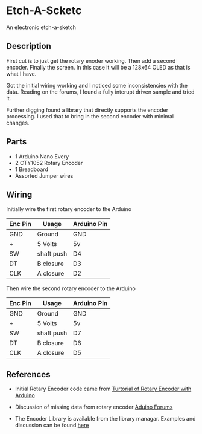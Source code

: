 # Etch-A-Scketc
An electronic etch-a-sketch

## Description 
First cut is to just get the rotary enoder working. Then add a second encoder.  Finally the screen.  In this case
it will be a 128x64 OLED as that is what I have.

Got the initial wiring working and I noticed some inconsistencies with the data.  Reading on the forums, I found a fully interupt driven sample and tried it.

Further digging found a library that directly supports the encoder processing.  I used that to bring in the second encoder with minimal changes.


## Parts 
- 1 Arduino Nano Every
- 2 CTY1052 Rotary Encoder
- 1 Breadboard
- Assorted Jumper wires

## Wiring
Initially wire the first rotary encoder to the Arduino

| Enc Pin | Usage | Arduino Pin |
| ------- | ----- | ----------- |
| GND | Ground | GND |
| + | 5 Volts | 5v |
| SW | shaft push | D4 |
| DT | B closure | D3 |
| CLK | A closure | D2 |

Then wire the second rotary encoder to the Arduino

| Enc Pin | Usage | Arduino Pin |
| ------- | ----- | ----------- |
| GND | Ground | GND |
| + | 5 Volts | 5v |
| SW | shaft push | D7 |
| DT | B closure | D6 |
| CLK | A closure | D5 |

## References ##
- Initial Rotary Encoder code came from [Turtorial of Rotary Encoder with Arduino](https://www.instructables.com/id/Tutorial-of-Rotary-Encoder-With-Arduino/)

- Discussion of missing data from rotary encoder [Aduino Forums](https://forum.arduino.cc/index.php?topic=552990.0)

- The Encoder Library is available from the library managar.  Examples and discussion can be found [here](https://www.pjrc.com/teensy/td_libs_Encoder.html)